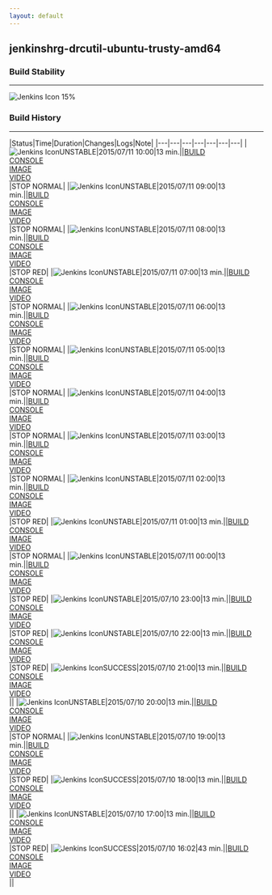 ```yaml
---
layout: default
---
```

## jenkinshrg-drcutil-ubuntu-trusty-amd64
### Build Stability
___
![Jenkins Icon](http://jenkinshrg.github.io/images/48x48/health-00to19.png)
15%
  
### Build History
___
|Status|Time|Duration|Changes|Logs|Note|
|---|---|---|---|---|---|---|
|![Jenkins Icon](http://jenkinshrg.github.io/images/24x24/yellow.png)UNSTABLE|2015/07/11 10:00|13 min.||[BUILD](https://drive.google.com/file/d/0B54sHwaxmuM4OWNQdkxlQ0tLX28/view?usp=drivesdk)<br>[CONSOLE](https://drive.google.com/file/d/0B54sHwaxmuM4TGFDX2lIdUk5NG8/view?usp=drivesdk)<br>[IMAGE](https://drive.google.com/file/d/0B54sHwaxmuM4TnBIbmQyVkdJZmc/edit?usp=drivesdk)<br>[VIDEO](https://drive.google.com/file/d/0B54sHwaxmuM4RFFoem5BMlA0eUk/edit?usp=drivesdk)<br>|STOP NORMAL|
|![Jenkins Icon](http://jenkinshrg.github.io/images/24x24/yellow.png)UNSTABLE|2015/07/11 09:00|13 min.||[BUILD](https://drive.google.com/file/d/0B54sHwaxmuM4VXd5eW05UVUyOHM/view?usp=drivesdk)<br>[CONSOLE](https://drive.google.com/file/d/0B54sHwaxmuM4RXZNeEJoMUdtdDg/view?usp=drivesdk)<br>[IMAGE](https://drive.google.com/file/d/0B54sHwaxmuM4NkFHMlNKbG1SN28/edit?usp=drivesdk)<br>[VIDEO](https://drive.google.com/file/d/0B54sHwaxmuM4czMxX0NRNWdCX0k/edit?usp=drivesdk)<br>|STOP NORMAL|
|![Jenkins Icon](http://jenkinshrg.github.io/images/24x24/yellow.png)UNSTABLE|2015/07/11 08:00|13 min.||[BUILD](https://drive.google.com/file/d/0B54sHwaxmuM4QTREN253TzZDSU0/view?usp=drivesdk)<br>[CONSOLE](https://drive.google.com/file/d/0B54sHwaxmuM4akNkTm9fNGVxZGs/view?usp=drivesdk)<br>[IMAGE](https://drive.google.com/file/d/0B54sHwaxmuM4Y2JydWt6UDRQU1E/edit?usp=drivesdk)<br>[VIDEO](https://drive.google.com/file/d/0B54sHwaxmuM4cTNOajVoZDNHdTA/edit?usp=drivesdk)<br>|STOP RED|
|![Jenkins Icon](http://jenkinshrg.github.io/images/24x24/yellow.png)UNSTABLE|2015/07/11 07:00|13 min.||[BUILD](https://drive.google.com/file/d/0B54sHwaxmuM4bzVxOFpmblVEX3c/view?usp=drivesdk)<br>[CONSOLE](https://drive.google.com/file/d/0B54sHwaxmuM4ZEp2VHdUN3A5WUU/view?usp=drivesdk)<br>[IMAGE](https://drive.google.com/file/d/0B54sHwaxmuM4Y2dONTdYTlJjLTg/edit?usp=drivesdk)<br>[VIDEO](https://drive.google.com/file/d/0B54sHwaxmuM4NTFBYkVuWVRQS00/edit?usp=drivesdk)<br>|STOP NORMAL|
|![Jenkins Icon](http://jenkinshrg.github.io/images/24x24/yellow.png)UNSTABLE|2015/07/11 06:00|13 min.||[BUILD](https://drive.google.com/file/d/0B54sHwaxmuM4YmFxSlhFY0J0MXM/view?usp=drivesdk)<br>[CONSOLE](https://drive.google.com/file/d/0B54sHwaxmuM4M0VYemwwaHQ2d3c/view?usp=drivesdk)<br>[IMAGE](https://drive.google.com/file/d/0B54sHwaxmuM4em14WldOSDZwczg/edit?usp=drivesdk)<br>[VIDEO](https://drive.google.com/file/d/0B54sHwaxmuM4ZDUxRGRudExRLVE/edit?usp=drivesdk)<br>|STOP NORMAL|
|![Jenkins Icon](http://jenkinshrg.github.io/images/24x24/yellow.png)UNSTABLE|2015/07/11 05:00|13 min.||[BUILD](https://drive.google.com/file/d/0B54sHwaxmuM4NkVqY0phU2JvZkU/view?usp=drivesdk)<br>[CONSOLE](https://drive.google.com/file/d/0B54sHwaxmuM4Vk5yUDZYMkQwZWM/view?usp=drivesdk)<br>[IMAGE](https://drive.google.com/file/d/0B54sHwaxmuM4M002NTFobTBKYWM/edit?usp=drivesdk)<br>[VIDEO](https://drive.google.com/file/d/0B54sHwaxmuM4RGdmVWcxWV9UNVE/edit?usp=drivesdk)<br>|STOP NORMAL|
|![Jenkins Icon](http://jenkinshrg.github.io/images/24x24/yellow.png)UNSTABLE|2015/07/11 04:00|13 min.||[BUILD](https://drive.google.com/file/d/0B54sHwaxmuM4aHNRTTVxdkJEY00/view?usp=drivesdk)<br>[CONSOLE](https://drive.google.com/file/d/0B54sHwaxmuM4YW1NcHozS3I3M1U/view?usp=drivesdk)<br>[IMAGE](https://drive.google.com/file/d/0B54sHwaxmuM4aC1pTzBYd1dFUWc/edit?usp=drivesdk)<br>[VIDEO](https://drive.google.com/file/d/0B54sHwaxmuM4MHVObk83cGwyblE/edit?usp=drivesdk)<br>|STOP NORMAL|
|![Jenkins Icon](http://jenkinshrg.github.io/images/24x24/yellow.png)UNSTABLE|2015/07/11 03:00|13 min.||[BUILD](https://drive.google.com/file/d/0B54sHwaxmuM4VEQ4aXZnMjJLSTg/view?usp=drivesdk)<br>[CONSOLE](https://drive.google.com/file/d/0B54sHwaxmuM4dkd0UElfN0szVDA/view?usp=drivesdk)<br>[IMAGE](https://drive.google.com/file/d/0B54sHwaxmuM4SkROaGpRaVNxMG8/edit?usp=drivesdk)<br>[VIDEO](https://drive.google.com/file/d/0B54sHwaxmuM4c1U3cW82U21OWnc/edit?usp=drivesdk)<br>|STOP NORMAL|
|![Jenkins Icon](http://jenkinshrg.github.io/images/24x24/yellow.png)UNSTABLE|2015/07/11 02:00|13 min.||[BUILD](https://drive.google.com/file/d/0B54sHwaxmuM4TE1uajFUa0tkYms/view?usp=drivesdk)<br>[CONSOLE](https://drive.google.com/file/d/0B54sHwaxmuM4ZWNSSUQtSE5pWVU/view?usp=drivesdk)<br>[IMAGE](https://drive.google.com/file/d/0B54sHwaxmuM4a25LcTlWOEZRUFk/edit?usp=drivesdk)<br>[VIDEO](https://drive.google.com/file/d/0B54sHwaxmuM4dlE2dFVNSTFMNmM/edit?usp=drivesdk)<br>|STOP RED|
|![Jenkins Icon](http://jenkinshrg.github.io/images/24x24/yellow.png)UNSTABLE|2015/07/11 01:00|13 min.||[BUILD](https://drive.google.com/file/d/0B54sHwaxmuM4eEhVNWNPSmJNcms/view?usp=drivesdk)<br>[CONSOLE](https://drive.google.com/file/d/0B54sHwaxmuM4TGJBTDhReTI2aFE/view?usp=drivesdk)<br>[IMAGE](https://drive.google.com/file/d/0B54sHwaxmuM4dlRuY1FNanZLaVU/edit?usp=drivesdk)<br>[VIDEO](https://drive.google.com/file/d/0B54sHwaxmuM4ckFTRmZaeGh4aFU/edit?usp=drivesdk)<br>|STOP NORMAL|
|![Jenkins Icon](http://jenkinshrg.github.io/images/24x24/yellow.png)UNSTABLE|2015/07/11 00:00|13 min.||[BUILD](https://drive.google.com/file/d/0B54sHwaxmuM4Q3g0X3l2U0hiYWs/view?usp=drivesdk)<br>[CONSOLE](https://drive.google.com/file/d/0B54sHwaxmuM4XzlXbXBHVVZCT0U/view?usp=drivesdk)<br>[IMAGE](https://drive.google.com/file/d/0B54sHwaxmuM4YlJCQjB5VllReGs/edit?usp=drivesdk)<br>[VIDEO](https://drive.google.com/file/d/0B54sHwaxmuM4X3dXYVgtZ01YVjA/edit?usp=drivesdk)<br>|STOP RED|
|![Jenkins Icon](http://jenkinshrg.github.io/images/24x24/yellow.png)UNSTABLE|2015/07/10 23:00|13 min.||[BUILD](https://drive.google.com/file/d/0B54sHwaxmuM4amYxMS1CZzk4M2M/view?usp=drivesdk)<br>[CONSOLE](https://drive.google.com/file/d/0B54sHwaxmuM4YkVxRExORjZWRWM/view?usp=drivesdk)<br>[IMAGE](https://drive.google.com/file/d/0B54sHwaxmuM4cmFaUHBmcE5SYjQ/edit?usp=drivesdk)<br>[VIDEO](https://drive.google.com/file/d/0B54sHwaxmuM4N21xdW52a2ZfLU0/edit?usp=drivesdk)<br>|STOP RED|
|![Jenkins Icon](http://jenkinshrg.github.io/images/24x24/yellow.png)UNSTABLE|2015/07/10 22:00|13 min.||[BUILD](https://drive.google.com/file/d/0B54sHwaxmuM4MjEtakVfUk8xLWM/view?usp=drivesdk)<br>[CONSOLE](https://drive.google.com/file/d/0B54sHwaxmuM4RDJvdHNMM0FxUXM/view?usp=drivesdk)<br>[IMAGE](https://drive.google.com/file/d/0B54sHwaxmuM4LXpvbHV6VDZLNkU/edit?usp=drivesdk)<br>[VIDEO](https://drive.google.com/file/d/0B54sHwaxmuM4MG44elNsdUtqeEk/edit?usp=drivesdk)<br>|STOP RED|
|![Jenkins Icon](http://jenkinshrg.github.io/images/24x24/blue.png)SUCCESS|2015/07/10 21:00|13 min.||[BUILD](https://drive.google.com/file/d/0B54sHwaxmuM4TGpmTEcxWVhzNlU/view?usp=drivesdk)<br>[CONSOLE](https://drive.google.com/file/d/0B54sHwaxmuM4X25SamU2NkZwOG8/view?usp=drivesdk)<br>[IMAGE](https://drive.google.com/file/d/0B54sHwaxmuM4YU9uaVVvRDRNWk0/edit?usp=drivesdk)<br>[VIDEO](https://drive.google.com/file/d/0B54sHwaxmuM4VUdqZmRhdW1VVlU/edit?usp=drivesdk)<br>||
|![Jenkins Icon](http://jenkinshrg.github.io/images/24x24/yellow.png)UNSTABLE|2015/07/10 20:00|13 min.||[BUILD](https://drive.google.com/file/d/0B54sHwaxmuM4UEE2Q05fWnFUQnM/view?usp=drivesdk)<br>[CONSOLE](https://drive.google.com/file/d/0B54sHwaxmuM4VFBBeEYyaFNYSVU/view?usp=drivesdk)<br>[IMAGE](https://drive.google.com/file/d/0B54sHwaxmuM4LTJyVWgzOTJEdDA/edit?usp=drivesdk)<br>[VIDEO](https://drive.google.com/file/d/0B54sHwaxmuM4cjlBX2t3Y2hzaWM/edit?usp=drivesdk)<br>|STOP NORMAL|
|![Jenkins Icon](http://jenkinshrg.github.io/images/24x24/yellow.png)UNSTABLE|2015/07/10 19:00|13 min.||[BUILD](https://drive.google.com/file/d/0B54sHwaxmuM4QWc0MkpYbDZ6U0U/view?usp=drivesdk)<br>[CONSOLE](https://drive.google.com/file/d/0B54sHwaxmuM4dkNncHp0Q0Foc3M/view?usp=drivesdk)<br>[IMAGE](https://drive.google.com/file/d/0B54sHwaxmuM4MlpHOVU0WEJqLTA/edit?usp=drivesdk)<br>[VIDEO](https://drive.google.com/file/d/0B54sHwaxmuM4OFRJLWZpZEwyZ0k/edit?usp=drivesdk)<br>|STOP RED|
|![Jenkins Icon](http://jenkinshrg.github.io/images/24x24/blue.png)SUCCESS|2015/07/10 18:00|13 min.||[BUILD](https://drive.google.com/file/d/0B54sHwaxmuM4dHY2SFptXzhOQmc/view?usp=drivesdk)<br>[CONSOLE](https://drive.google.com/file/d/0B54sHwaxmuM4T3Q1ZHpvUlFzMk0/view?usp=drivesdk)<br>[IMAGE](https://drive.google.com/file/d/0B54sHwaxmuM4X1drVm1JYS1kWEk/edit?usp=drivesdk)<br>[VIDEO](https://drive.google.com/file/d/0B54sHwaxmuM4SjlqMkJLRGJTd0k/edit?usp=drivesdk)<br>||
|![Jenkins Icon](http://jenkinshrg.github.io/images/24x24/yellow.png)UNSTABLE|2015/07/10 17:00|13 min.||[BUILD](https://drive.google.com/file/d/0B54sHwaxmuM4bng1RHBxTm8yVWs/view?usp=drivesdk)<br>[CONSOLE](https://drive.google.com/file/d/0B54sHwaxmuM4ZUthYjVFSkZLeE0/view?usp=drivesdk)<br>[IMAGE](https://drive.google.com/file/d/0B54sHwaxmuM4YUlIVUpuUTlFUWs/edit?usp=drivesdk)<br>[VIDEO](https://drive.google.com/file/d/0B54sHwaxmuM4dVFZUnhESzBKZXM/edit?usp=drivesdk)<br>|STOP RED|
|![Jenkins Icon](http://jenkinshrg.github.io/images/24x24/blue.png)SUCCESS|2015/07/10 16:02|43 min.||[BUILD](https://drive.google.com/file/d/0B54sHwaxmuM4V2lrd3h6Q3JiQlk/view?usp=drivesdk)<br>[CONSOLE](https://drive.google.com/file/d/0B54sHwaxmuM4THJsQ2wwbVNsRmc/view?usp=drivesdk)<br>[IMAGE](https://drive.google.com/file/d/0B54sHwaxmuM4cFF1Z1hrVnBYaVU/edit?usp=drivesdk)<br>[VIDEO](https://drive.google.com/file/d/0B54sHwaxmuM4OW9ueXN0X2JpWDA/edit?usp=drivesdk)<br>||
